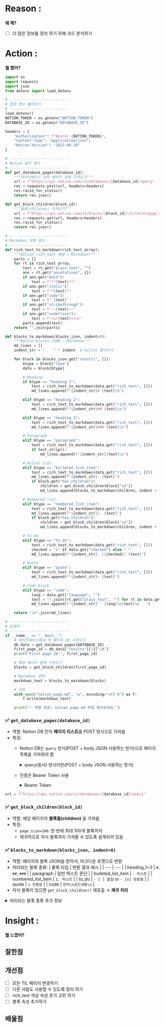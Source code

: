 # Reason : 

**왜 해?**

- [ ] 더 많은 정보를 정리 하기 위해 코드 분석하기
# Action : 

**뭘 했어?**

```python
import os
import requests
import json
from dotenv import load_dotenv

# ---------------------------
# 환경 변수 불러오기
# ---------------------------
load_dotenv()
NOTION_TOKEN = os.getenv("NOTION_TOKEN")
DATABASE_ID = os.getenv("DATABASE_ID")

headers = {
    "Authorization": f"Bearer {NOTION_TOKEN}",
    "Content-Type": "application/json",
    "Notion-Version": "2022-06-28"
}

# ---------------------------
# Notion API 함수
# ---------------------------
def get_database_pages(database_id):
    """데이터베이스 안의 페이지 목록 가져오기"""
    url = f"https://api.notion.com/v1/databases/{database_id}/query"
    res = requests.post(url, headers=headers)
    res.raise_for_status()
    return res.json()

def get_block_children(block_id):
    """블록(children) 가져오기"""
    url = f"https://api.notion.com/v1/blocks/{block_id}/children?page_size=100"
    res = requests.get(url, headers=headers)
    res.raise_for_status()
    return res.json()

# ---------------------------
# Markdown 변환 함수
# ---------------------------
def rich_text_to_markdown(rich_text_array):
    """Notion rich_text 배열 → Markdown"""
    parts = []
    for rt in rich_text_array:
        text = rt.get("plain_text", "")
        ann = rt.get("annotations", {})
        if ann.get("bold"):
            text = f"**{text}**"
        if ann.get("italic"):
            text = f"*{text}*"
        if ann.get("code"):
            text = f"`{text}`"
        if ann.get("strikethrough"):
            text = f"~~{text}~~"
        if ann.get("underline"):
            text = f"<u>{text}</u>"
        parts.append(text)
    return "".join(parts)

def blocks_to_markdown(blocks_json, indent=0):
    """Notion blocks JSON → Markdown"""
    md_lines = []
    indent_str = "    " * indent  # bullet 들여쓰기

    for block in blocks_json.get("results", []):
        btype = block["type"]
        data = block[btype]

        # Heading
        if btype == "heading_1":
            text = rich_text_to_markdown(data.get("rich_text", []))
            md_lines.append(f"{indent_str}# {text}\n")

        elif btype == "heading_2":
            text = rich_text_to_markdown(data.get("rich_text", []))
            md_lines.append(f"{indent_str}## {text}\n")

        elif btype == "heading_3":
            text = rich_text_to_markdown(data.get("rich_text", []))
            md_lines.append(f"{indent_str}### {text}\n")

        # Paragraph
        elif btype == "paragraph":
            text = rich_text_to_markdown(data.get("rich_text", []))
            if text.strip():
                md_lines.append(f"{indent_str}{text}\n")

        # Bullet list
        elif btype == "bulleted_list_item":
            text = rich_text_to_markdown(data.get("rich_text", []))
            md_lines.append(f"{indent_str}- {text}")
            if block.get("has_children"):
                children = get_block_children(block["id"])
                md_lines.append(blocks_to_markdown(children, indent + 1))

        # Numbered list
        elif btype == "numbered_list_item":
            text = rich_text_to_markdown(data.get("rich_text", []))
            md_lines.append(f"{indent_str}1. {text}")
            if block.get("has_children"):
                children = get_block_children(block["id"])
                md_lines.append(blocks_to_markdown(children, indent + 1))

        # To-do
        elif btype == "to_do":
            text = rich_text_to_markdown(data.get("rich_text", []))
            checked = "x" if data.get("checked") else " "
            md_lines.append(f"{indent_str}- [{checked}] {text}")

        # Quote
        elif btype == "quote":
            text = rich_text_to_markdown(data.get("rich_text", []))
            md_lines.append(f"{indent_str}> {text}")

        # Code block
        elif btype == "code":
            lang = data.get("language", "")
            text = "".join([rt.get("plain_text", "") for rt in data.get("rich_text", [])])
            md_lines.append(f"{indent_str}```{lang}\n{text}\n```")

    return "\n".join(md_lines)

# ---------------------------
# 실행부
# ---------------------------
if __name__ == "__main__":
    # 데이터베이스에서 첫 페이지 ID 가져오기
    db_data = get_database_pages(DATABASE_ID)
    first_page_id = db_data["results"][1]["id"]
    print("First page ID:", first_page_id)

    # 해당 페이지 블록 가져오기
    blocks = get_block_children(first_page_id)

    # Markdown 변환
    markdown_text = blocks_to_markdown(blocks)

    # 저장
    with open("notion_page.md", "w", encoding="utf-8") as f:
        f.write(markdown_text)

    print("✅ 변환 완료! notion_page.md 파일 확인하세요.")
```
### ✅ `get_database_pages(database_id)`

- 역할: Notion DB 안의 **페이지 리스트**를 POST 방식으로 가져옴
- 특징:
    - Notion DB는 `query` 방식(POST + body JSON 사용하는 방식)으로 페이지 목록을 가져와야 함
        <details>
        <summary>query(동사) 방식이란(POST + body JSON 사용하는 방식)</summary>

            데이터베이스 안의 페이지 목록을 조회하는 기능

            POST + body JSON 사용하는 방식

            Body안에 filter, sorts, page_size, start_cursor 같은 조건을 넣어서 검색 가능

            RESTful 스타일을 따르지만 완벽한 REST 규칙은 아님

            - [ ] 왜 사용 할까?
        </details>

    - 인증은 Bearer Token 사용
        <details>
        <summary>Bearer Token</summary>

            API 요청 시 인증을 위해 HTTP 헤더에 넣는 토큰

            OAuth 2.0 인증 체계에서 쓰이는 방식 중 하나

            - [ ] 왜 사용할까?
        </details>

```python
url = f"https://api.notion.com/v1/databases/{database_id}/query"
```
### ✅ `get_block_children(block_id)`

- 역할: 해당 페이지의 **블록들(children)** 을 가져옴
- 특징:
    - `page_size=100`: 한 번에 최대 100개 블록까지
    - 재귀적으로 자식 블록까지 가져올 수 있도록 설계되어 있음
### ✅ `blocks_to_markdown(blocks_json, indent=0)`

- 역할: 페이지의 블록 JSON을 받아서, 마크다운 포맷으로 변환
- 처리되는 블록 종류:
| 블록 타입 | 변환 결과 예시 |
| --- | --- |
| heading_1~3 | `#`, `##`, `###` |
| paragraph | 일반 텍스트 문단 |
| bulleted_list_item | `- 리스트` |
| numbered_list_item | `1. 리스트` |
| to_do | `- [ ] 할일` or `- [x] 완료됨` |
| quote | `> 인용문` |
| code | `언어\n코드내용\n` |
- 자식 블록이 있으면 `get_block_children()` 재호출 → **재귀 처리**
<details>
<summary>처리되는 블록 종류 추가 정보</summary>

    <details>
    <summary>토글</summary>

        HTML을 사용하여 처리

        toggle_test.md(토글 테스트 완료)

        ```python
# 🧪 토글 테스트 문서

## 기본 텍스트

이건 기본 마크다운 문서입니다.

---

## 🔽 토글 예시 1: 간단한 텍스트

<details>
<summary>여기를 클릭하면 펼쳐집니다</summary>

안녕하세요! 👋  
이 내용은 접혀 있다가 클릭 시 나타납니다.

</details>

---

## 🔽 토글 예시 2: 리스트도 가능

<details>
<summary>할 일 목록 보기</summary>

- [x] API 연결
- [x] 마크다운 변환
- [ ] 전체 페이지 처리
- [ ] README 작성

</details>

---

## 🔽 토글 예시 3: 코드 블록도 가능

<details>
<summary>코드 블록 보기</summary>

```python
def hello():
    print("Hello from toggle!")
```
</details>

```
    </details>

    <details>
    <summary>이미지</summary>

        문제점은 보통 비공개 링크이기 때문에 github에서 보이지 않음

        ```python
![대체텍스트](이미지주소)
[![썸네일](https://img.youtube.com/vi/abc12345678/0.jpg)](https://www.youtube.com/watch?v=abc12345678)

```
    </details>

    <details>
    <summary>테이블</summary>

    </details>

    <details>
    <summary>방정식</summary>

        수식을 이미지로 만들어서 첨부

        ```python
![수식](https://latex.codecogs.com/svg.image?E=mc^2)
```
    </details>

</details>

### ✅ `rich_text_to_markdown(rich_text_array)`

- 역할: Notion의 **rich_text 스타일 요소**를 마크다운 태그로 변환
- 대응되는 스타일:
| Notion 스타일 | 마크다운 변환 |
| --- | --- |
| `bold` | `**text**` |
| `italic` | `*text*` |
| `code` | ``text`` |
| `strikethrough` | `~~text~~` |
| `underline` | `<u>text</u>` |
- rich_text : 사용자가 직접 설정할 수 있는 서식이 있는 텍스트, 콘텐츠의 스타일과 서식을 다양하게 사용자 지정할 수 있는 문서 유형
<details>
<summary>색상 스타일 예시</summary>

    ```python
<details>
<summary>
  <img src="https://raw.githubusercontent.com/Tarikul-Islam-Anik/Animated-Fluent-Emojis/master/Emojis/Hand%20gestures/Eyes.png" alt="Eyes" width="2%" /> 내가 지금 배우는 ... 
</summary>
   <br>
  
![js](https://img.shields.io/badge/JavaScript-F7DF1E?style=for-the-badge&logo=JavaScript&logoColor=white) ![html](https://img.shields.io/badge/HTML5-E34F26?style=for-the-badge&logo=html5&logoColor=white) ![css](https://img.shields.io/badge/CSS-239120?&style=for-the-badge&logo=css3&logoColor=white) ![react](https://img.shields.io/badge/React-20232A?style=for-the-badge&logo=react&logoColor=61DAFB)  
![MySQL](https://img.shields.io/badge/mysql-%2300f.svg?style=for-the-badge&logo=mysql&logoColor=white) ![java](https://img.shields.io/badge/Java-ED8B00?style=for-the-badge&logo=openjdk&logoColor=white) ![c](https://img.shields.io/badge/C-00599C?style=for-the-badge&logo=c&logoColor=white) ![python](https://img.shields.io/badge/Python-14354C?style=for-the-badge&logo=python&logoColor=white) ![kotlin](https://img.shields.io/badge/Kotlin-0095D5?&style=for-the-badge&logo=kotlin&logoColor=white) ![spring](https://img.shields.io/badge/Spring-6DB33F?style=for-the-badge&logo=spring&logoColor=white) 

</details>
출처: https://hulrud.tistory.com/3 [주독야독:티스토리]
```
    표현은 가능

    단점 : 검색, 복사 불가, 다국어 처리불편, 폰트 지정 불편

</details>

# Insight : 

**뭘 느꼈어?**

## 잘한점

## 개선점

- [ ] 모든 TIL 페이지 변경하기
- [ ] 다른 사람도 사용할 수 있도록 정리 하기
- [ ] rich_text 색상 속성 추가 고민 하기
- [ ] 블록 속성 추가하기
## 배울점
